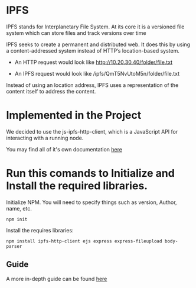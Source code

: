 # IPFS

IPFS stands for Interplanetary File System. At its core it is a versioned file system which can store files and track versions over time

IPFS seeks to create a permanent and distributed web. It does this by using a content-addressed system instead of HTTP’s location-based system.

+ An HTTP request would look like http://10.20.30.40/folder/file.txt

+ An IPFS request would look like /ipfs/QmT5NvUtoM5n/folder/file.txt

Instead of using an location address, IPFS uses a representation of the content itself to address the content.

# Implemented in the Project

We decided to use the js-ipfs-http-client, which is a JavaScript API for interacting with a running node.

You may find all of it's own documentation [here](https://www.github.com/ipfs/js-ipfs-http-client)

# Run this comands to Initialize and Install the required libraries.

Initialize NPM. You will need to specify things such as version, Author, name, etc.

```
npm init
```

Install the requires libraries:

```
npm install ipfs-http-client ejs express express-fileupload body-parser
```

## Guide

A more in-depth guide can be found [here](https://github.com/RicardoPineda2301/NEM-Apostille-IPFS/edit/master/IPFS/IPFS_Guide.md)
